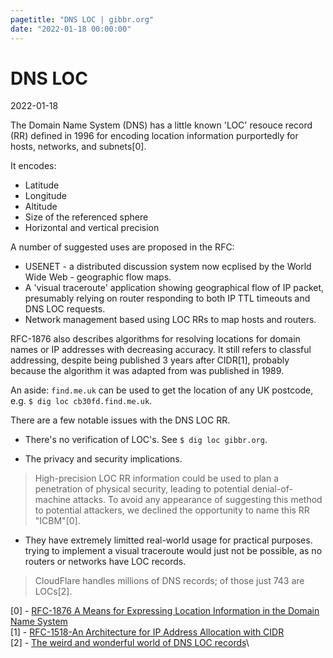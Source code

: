 ```yaml
---
pagetitle: "DNS LOC | gibbr.org"
date: "2022-01-18 00:00:00"
---
```


# DNS LOC

2022-01-18

The Domain Name System (DNS) has a little known 'LOC' resouce record (RR) defined in 1996 for encoding location information purportedly for hosts, networks, and subnets[0].

It encodes:

- Latitude
- Longitude
- Altitude
- Size of the referenced sphere
- Horizontal and vertical precision

A number of suggested uses are proposed in the RFC:

- USENET - a distributed discussion system now ecplised by the World Wide Web - geographic flow maps.
- A 'visual traceroute' application showing geographical flow of IP packet, presumably relying on router responding to both IP TTL timeouts and DNS LOC requests.
- Network management based using LOC RRs to map hosts and routers.

RFC-1876 also describes algorithms for resolving locations for domain names or IP addresses with decreasing accuracy.
It still refers to classful addressing, despite being published 3 years after CIDR[1], probably because the algorithm it was adapted from was published in 1989.

An aside: `find.me.uk` can be used to get the location of any UK postcode, e.g. `$ dig loc cb30fd.find.me.uk`.

There are a few notable issues with the DNS LOC RR.

- There's no verification of LOC's. See `$ dig loc gibbr.org`.

- The privacy and security implications.

> High-precision LOC RR information could be used to plan a penetration of physical security, leading to potential denial-of-machine attacks. To avoid any appearance of suggesting this method to potential attackers, we declined the opportunity to name this RR "ICBM"[0].

- They have extremely limitted real-world usage for practical purposes. trying to implement a visual traceroute would just not be possible, as no routers or networks have LOC records.

> CloudFlare handles millions of DNS records; of those just 743 are LOCs[2].

[0] - [RFC-1876 A Means for Expressing Location Information in the Domain Name System](https://datatracker.ietf.org/doc/html/rfc1876)\
[1] - [RFC-1518-An Architecture for IP Address Allocation with CIDR](https://datatracker.ietf.org/doc/html/rfc1518)\
[2] - [The weird and wonderful world of DNS LOC records](https://blog.cloudflare.com/the-weird-and-wonderful-world-of-dns-loc-records/)\
